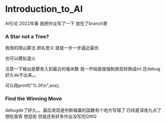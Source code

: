 # Introduction_to_AI
AI引论 2022年春
我把作业写了一下 放在了branch里

### A Star not a Tree?
我用的爬山算法 顾名思义 就是一步一步逼近最优

也可以模拟退火

注意一下输出是要舍入到最近的毫米数 我一开始直接强制类型转换成int 还debug好久de不出来。。

可以用printf("%.0f\n",ans);


### Find the Winning Move
debugde了好久。。最后发现是判断输赢的函数有个地方写错了
已经是深夜九点了 想吃夜宵 想逛街 但是还有好多作业没写完QWQ
